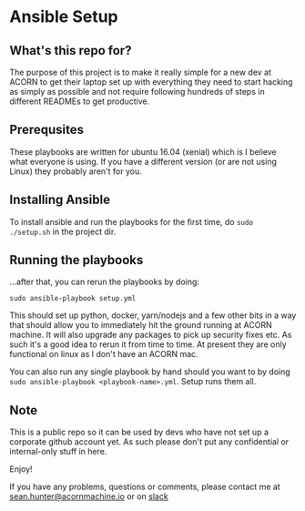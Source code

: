 # Ansible Setup

## What's this repo for?

The purpose of this project is to make it really simple for a new dev at
ACORN to get their laptop set up with everything they need to start hacking
as simply as possible and not require following hundreds of steps in
different READMEs to get productive.

## Prerequsites

These playbooks are written for ubuntu 16.04 (xenial) which is I believe what
everyone is using.  If you have a different version (or are not using Linux)
they probably aren't for you.

## Installing Ansible


To install ansible and run the playbooks for the first time, do `sudo
./setup.sh` in the project dir.

## Running the playbooks

...after that, you can rerun the playbooks by doing:

`sudo ansible-playbook setup.yml`

This should set up python, docker, yarn/nodejs and a few other bits in a way
that should allow you to immediately hit the ground running at ACORN machine.
It will also upgrade any packages to pick up security fixes etc.  As such it's
a good idea to rerun it from time to time.  At present they are only functional
on linux as I don't have an ACORN mac.

You can also run any single playbook by hand should you want to by doing `sudo
ansible-playbook <playbook-name>.yml`.  Setup runs them all.

## Note

This is a public repo so it can be used by devs who have not set up a corporate
github account yet.  As such please don't put any confidential or internal-only
stuff in here.

Enjoy!

If you have any problems, questions or comments, please contact me at
[sean.hunter@acornmachine.io](mailto:sean.hunter@acornmachine.io) or on
[slack](https://acorn-machine.slack.com)
